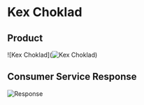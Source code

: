 # Kex Choklad  
## Product
![Kex Choklad](![Kex Choklad](https://github.com/fzgillani11/HalalSverige/blob/main/Screenshot%202025-04-02%20094442.png))

## Consumer Service Response
![Response](https://github.com/fzgillani11/HalalSverige/blob/main/Screenshot%202025-04-02%20094442.png)
